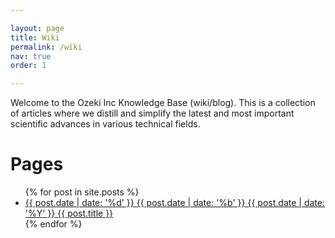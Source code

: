 ```yaml
---

layout: page
title: Wiki
permalink: /wiki
nav: true
order: 1

---
```


Welcome to the Ozeki Inc Knowledge Base (wiki/blog). This is a collection of articles where we distill and simplify the latest and most important scientific advances in various technical fields.

<h1 class="page-heading">Pages</h1>

<ul>
  {% for post in site.posts %}
  <li>
    <a href="{{ post.url }}" title="{{ post.title }}">
      <span class="date">
        <span class="day">{{ post.date | date: '%d' }}</span>
        <span class="month"><abbr>{{ post.date | date: '%b' }}</abbr></span>
        <span class="year">{{ post.date | date: '%Y' }}</span>
      </span>
      <span class="title">{{ post.title }}</span>
    </a>
  </li>
  {% endfor %}
</ul>
